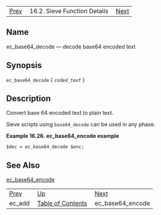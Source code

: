 |     |     |     |
| --- | --- | --- |
| [Prev](sieve.ref.ec_add)  | 16.2. Sieve Function Details |  [Next](sieve.ref.ec_base64_encode) |

<a name="sieve.ref.ec_base64_decode"></a>
## Name

ec_base64_decode — decode base64 encoded text

## Synopsis

`ec_base64_decode` { *`coded_text`* }

<a name="idp29181504"></a>
## Description

Convert base 64 encoded text to plain text.

Sieve scripts using `base64_decode` can be used in any phase.

<a name="example.ec_base64_encode"></a>

**Example 16.26. ec_base64_encode example**

`$dec = ec_base64_decode $enc;`
<a name="idp29186944"></a>
## See Also

[ec_base64_encode](sieve.ref.ec_base64_encode "ec_base64_encode")


|     |     |     |
| --- | --- | --- |
| [Prev](sieve.ref.ec_add)  | [Up](sieve.ref.files) |  [Next](sieve.ref.ec_base64_encode) |
| ec_add  | [Table of Contents](index) |  ec_base64_encode |
